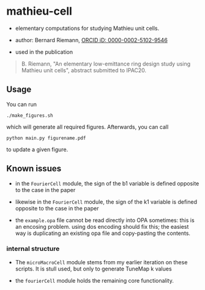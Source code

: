 # mathieu-cell

* elementary computations for studying Mathieu unit cells.

* author: Bernard Riemann, [ORCID iD: 0000-0002-5102-9546](https://orcid.org/0000-0002-5102-9546)

* used in the publication

> B. Riemann, "An elementary low-emittance ring design study using Mathieu unit cells", abstract submitted to IPAC20.


## Usage

You can run

    ./make_figures.sh
    
which will generate all required figures. Afterwards, you can call 

    python main.py figurename.pdf
   
to update a given figure.

## Known issues

* in the `FourierCell` module, the sign of the b1 variable is defined opposite to the case in the paper

* likewise in the `FourierCell` module, the sign of the k1 variable is defined opposite to the case in the paper

* the `example.opa` file cannot be read directly into OPA sometimes: this is an encosing problem. using dos encoding should fix this; the easiest way is duplicating an existing opa file and copy-pasting the contents.

### internal structure
 
* The `microMacroCell` module stems from my earlier iteration on these scripts. It is stull used, but only to generate TuneMap k values

* the `fourierCell` module holds the remaining core functionality.


